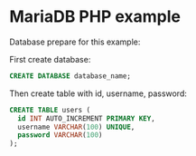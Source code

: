 # MariaDB PHP example


Database prepare for this example:

First create database:
```sql
CREATE DATABASE database_name;
```

Then create table with id, username, password:
```sql
CREATE TABLE users (
  id INT AUTO_INCREMENT PRIMARY KEY,
  username VARCHAR(100) UNIQUE,
  password VARCHAR(100)
);
```
